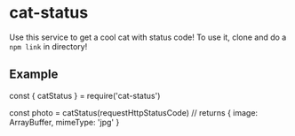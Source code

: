 # cat-status

Use this service to get a cool cat with status code!
To use it, clone and do a `npm link` in directory!


## Example
const { catStatus } = require('cat-status')

const photo = catStatus(requestHttpStatusCode)
// returns { image: ArrayBuffer, mimeType: 'jpg' }
